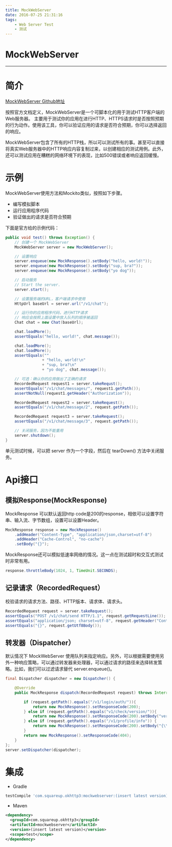 ```yaml
---
title: MockWebServer
date: 2016-07-25 21:31:16
tags:
	- Web Server Test
	- 测试
---
```


# MockWebServer

- - - - -

# 简介

[MockWebServer Github地址](https://github.com/square/okhttp/tree/master/mockwebserver)

按照官方文档定义，MockWebServer是一个可脚本化的用于测试HTTP客户端的Web服务器。
主要用于测试你的应用在进行HTTP、HTTPS请求时是否按照预期的行为动作。使用该工具，你可以验证应用的请求是否符合预期，你可以选择返回的响应。

MockWebServer包含了所有的HTTP栈，所以可以测试所有的事。甚至可以直接将真实Web服务器中的HTTP响应内容复制过来，以创建相应的测试用例。此外，还可以测试应用在糟糕的网络环境下的表现，比如500错误或者响应返回缓慢。

<!-- more -->

# 示例

MockWebServer使用方法和Mockito类似，按照如下步骤。

- 编写模拟脚本
- 运行应用程序代码
- 验证做出的请求是否符合预期

下面是官方给的示例代码：

```java
public void test() throws Exception() {
    // 创建一个 MockWebServer
    MockWebServer server = new MockWebServer();

    // 设置响应
    server.enqueue(new MockResponse().setBody("hello, world!"));
    server.enqueue(new MockResponse().setBody("sup, bra?"));
    server.enqueue(new MockResponse().setBody("yo dog"));

    // 启动服务
    // Start the server.
    server.start();

    // 设置服务端的URL，客户端请求中使用
    HttpUrl baseUrl = server.url("/v1/chat");

    // 运行你的应用程序代码，进行HTTP请求
    // 响应会按照上面设置中放入队列的顺序被返回
    Chat chat = new Chat(baseUrl);

    chat.loadMore();
    assertEquals("hello, world!", chat.message());

    chat.loadMore();
    chat.loadMore();
    assertEquals(""
                + "hello, world!\n"
                + "sup, bra?\n"
                + "yo dog", chat.message());

    // 可选：确认你的应用做出了正确的请求
    RecordedRequest request1 = server.takeRequst();
    assertEquals("/v1/chat/messages/", request1.getPath());
    assertNotNull(request1.getHeader("Authorization"));

    RecordedRequest request2 = server.takeRequest();
    assertEquals("/v1/chat/message/2", request.getPath());

    RecordedRequest request3 = server.takeRequest();
    assertEquals("/v1/chat/message/3", request.getPath());

    // 关闭服务，因为不能重用
    server.shutdown();
}
```
单元测试时候，可以把 server 作为一个字段，然后在 tearDown() 方法中关闭服务。

# Api接口

## 模拟Response(MockResponse)
MockResponse 可以默认返回http code是200的response，相依可以设置字符串、输入流、字节数组，设置可以设置Header。

```java
MockResponse response = new MockResponse()
    .addHeader("Content-Type", "application/json,charset=utf-8")
    .addHeader("Cache-Control", "no-cache")
    .setBody("{}");
```

MockResponse还可以模拟低速率网络的情况。这一点在测试超时和交互式测试时非常有用。

```java
response.throttleBody(1024, 1, TimeUnit.SECONDS);
```

## 记录请求（RecordedRequest）
校验请求的请求方法、路径、HTTP版本、请求体、请求头。

```java
RecordedRequest request = server.takeRequest();
assertEquals("POST /v1/chat/send HTTP/1.1", request.getRequestLine());
assertEquals("application/json; charset=utf-8", request.getHeader("Content-Type"));
assertEquals("{}", request.getUtf8Body());
```

## 转发器（Dispatcher）
默认情况下 MockWebServer 使用队列来指定响应。另外，可以根据需要使用另外一种响应策略，可以通过转发器来处理器，可以通过请求的路径来选择转发策略。比如，我们可以过滤请求替代 server.enqueue()。

```java
final Dispatcher dispatcher = new Dispatcher() {

    @Override
    public MockResponse dispatch(RecordedRequest request) throws InterruptedException {

        if (request.getPath().equals("/v1/login/auth/")){
            return new MockResponse().setResponseCode(200);
        } else if (request.getPath().equals("v1/check/version/")){
            return new MockResponse().setResponseCode(200).setBody("version=9");
        } else if (request.getPath().equals("/v1/profile/info")) {
            return new MockResponse().setResponseCode(200).setBody("{\\\"info\\\":{\\\"name\":\"Lucas Albuquerque\",\"age\":\"21\",\"gender\":\"male\"}}");
        }
        return new MockResponse().setResponseCode(404);
    }
};
server.setDispatcher(dispatcher);
```

# 集成
- Gradle

```groovy
testCompile 'com.squareup.okhttp3:mockwebserver:(insert latest version)'
```

- Maven

```xml
<dependency>
  <groupId>com.squareup.okhttp3</groupId>
  <artifactId>mockwebserver</artifactId>
  <version>(insert latest version)</version>
  <scope>test</scope>
</dependency>
```



